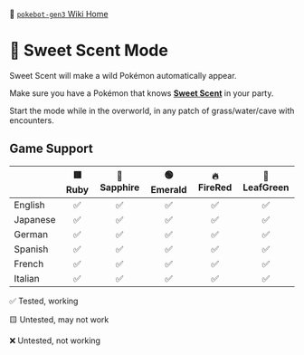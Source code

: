 🍂 [`pokebot-gen3` Wiki Home](../Readme.md)

# 🔄 Sweet Scent Mode

Sweet Scent will make a wild Pokémon automatically appear.

Make sure you have a Pokémon that knows **[Sweet Scent](<https://bulbapedia.bulbagarden.net/wiki/Sweet_Scent_(move)>)** in your party.

Start the mode while in the overworld, in any patch of grass/water/cave with encounters.

## Game Support

|          | 🟥 Ruby | 🔷 Sapphire | 🟢 Emerald | 🔥 FireRed | 🌿 LeafGreen |
|:---------|:-------:|:-----------:|:----------:|:----------:|:------------:|
| English  |    ✅    |      ✅      |     ✅      |     ✅      |      ✅       |
| Japanese |    ✅    |      ✅      |     ✅      |     ✅      |      ✅       |
| German   |    ✅    |      ✅      |     ✅      |     ✅      |      ✅       |
| Spanish  |    ✅    |      ✅      |     ✅      |     ✅      |      ✅       |
| French   |    ✅    |      ✅      |     ✅      |     ✅      |      ✅       |
| Italian  |    ✅    |      ✅      |     ✅      |     ✅      |      ✅       |

✅ Tested, working

🟨 Untested, may not work

❌ Untested, not working
